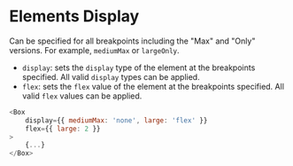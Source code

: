 # Elements Display

Can be specified for all breakpoints including the "Max" and "Only" versions. For example, `mediumMax` or `largeOnly`.
- `display`: sets the `display` type of the element at the breakpoints specified. All valid `display` types can be applied. 
- `flex`: sets the `flex` value of the element at the breakpoints specified. All valid `flex` values can be applied. 

```js
<Box
    display={{ mediumMax: 'none', large: 'flex' }}
    flex={{ large: 2 }}
>
    {...}
</Box>
```

<!-- STORY -->

